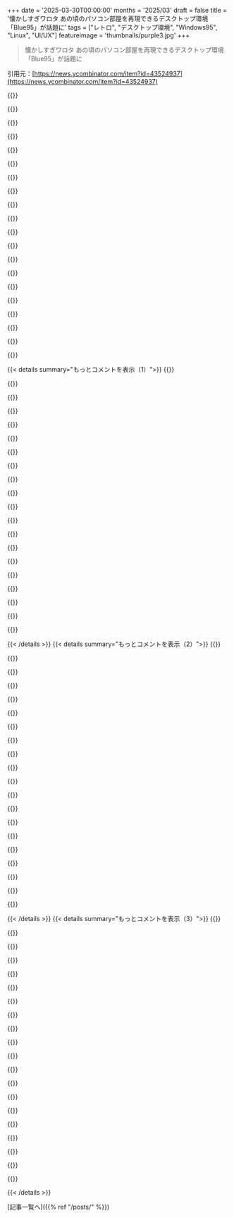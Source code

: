 +++
date = '2025-03-30T00:00:00'
months = '2025/03'
draft = false
title = '懐かしすぎワロタ あの頃のパソコン部屋を再現できるデスクトップ環境「Blue95」が話題に'
tags = ["レトロ", "デスクトップ環境", "Windows95", "Linux", "UI/UX"]
featureimage = 'thumbnails/purple3.jpg'
+++

> 懐かしすぎワロタ あの頃のパソコン部屋を再現できるデスクトップ環境「Blue95」が話題に

引用元：[https://news.ycombinator.com/item?id=43524937](https://news.ycombinator.com/item?id=43524937)

{{<matomeQuote body="これ、良さげで使いやすそうだね。<br>今の“モダン”なOSのUIって、ユーザビリティの観点からマジで悪化してると思うんだよね。重要な機能が分かりにくいメニューの奥に隠れてたりしてさ。<br>OSの普及率のタイムラプス動画を思い出すわ。<br>Windowsの圧倒的な強さヤバくない？Macのデスクトップとかノートってニッチだもんね。" userName="metadat" createdAt="2025-03-30T16:14:15" color="#ff5c5c">}}

{{<matomeQuote body="子供の頃、OSは俺の学習を助けてくれたんだよ。シンプルで直感的で、使ってて楽しかった。<br>あちこちクリックしてたら、Wheezerのミュージックビデオとか、面白いパズルゲームとか見つけたりして。<br>困った時に助けてくれる人なんていなかったけど、説明書くらいはあったかな。とにかく自分で試行錯誤するしかなかった。<br>それで色々学んで、最終的にはハードウェア交換したり、ドライバをインストール・アップデートしたり、OSを再インストールしたり、ハードディスクをパーティション分割したり、ネットワークやファイルシステムについて理解できるようになった。<br>自信がついたよね。<br>今の子供はOS（WindowsでもMacでもいいけど）の前に座ると、ノイズが多すぎるんだよ。色々ポップアップしてきて、注意を引こうとしてくるし。怖い警告も出てくるし。選択肢が多すぎる。<br>簡単なことをするにも、色々な方法があるし。操作が深い階層に隠れてたりする。<br>OSがコンピューティングの基礎とどう繋がってるのか理解できないと思う。<br>俺ですら、問題が起きたら迷子になることが多いもん。<br>ネットで調べて、役に立つ情報源を見つけて、自分の問題と似てるけど違うものを除外したりしないといけない。<br>もう楽しくないんだよね、イライラする。<br>子供がどうやって一人で解決できるんだ？<br>これは良い方向への一歩だと思う。試してみるのが楽しみだ。" userName="hi_hi" createdAt="2025-03-30T20:04:05" color="#ff5c5c">}}

{{<matomeQuote body="＞Things popping up<br>これ、最近のGUIコンピューティングで一番イライラする点なんだよね。<br>特にWindowsとOfficeで酷いけど、iOSやmacOSでも多少はそう。<br>Officeをインストールして数週間経ってるのに、“この新しいボタンを見て！”みたいなポップアップが表示されるんだよ。<br>ポップアップだらけでマジ勘弁。" userName="accrual" createdAt="2025-03-30T21:30:16" color="#ff33a1">}}

{{<matomeQuote body="gnomeでさえ、アプリが一番重要だって判断すると、勝手にフォーカス奪っていくんだよね。<br>マジでウザいし、パスワードとかOTPキーを入力中にフォーカス奪われたらセキュリティリスクにもなるじゃん。" userName="askvictor" createdAt="2025-03-30T23:32:05" color="#ff5c5c">}}

{{<matomeQuote body="それって拡張機能入れた？<br>デフォルトだとGnomeはそれを防いで、代わりに通知を表示するはずだよ。<br>フォーカスを奪うのは、Steal my focusみたいな拡張機能じゃないかな。" userName="boudin" createdAt="2025-03-31T06:08:43" color="">}}

{{<matomeQuote body="マイクロソフトさんよー、仕事に集中したいのにタスクバーの左側に政治ニュース押し付けないでくれ！" userName="fragmede" createdAt="2025-03-30T22:01:00" color="#ff5c5c">}}

{{<matomeQuote body="Google Androidスマホもマジでこれ多い。<br>Googleアプリを開くと（Pixel Launcherだとホーム画面から左にスワイプ）、昔は検索バーだけのシンプルなページだったのに、今はニュースが表示されるんだよ…検索バーに行くと、トレンドの検索ワードが表示されるし。<br>マジ勘弁してくれ！" userName="netsharc" createdAt="2025-03-31T01:14:37" color="#38d3d3">}}

{{<matomeQuote body="Appleも最近のmacOSで酷くなってる。<br>スマホの通知がデスクトップにも表示されるようになったんだよ。<br>もうすでに通知で溺れてるのに、さらに画面を増やさないでくれ。" userName="overgard" createdAt="2025-03-30T23:42:49" color="#45d325">}}

{{<matomeQuote body="もう知ってるかもしれないけど、一応。<br>システム設定→通知→“iPhoneからの通知を許可”をオフにすればOKだよ。" userName="LoganDark" createdAt="2025-03-31T00:16:31" color="">}}

{{<matomeQuote body="どのモバイルOS使ってるかに関わらず、通知を定期的に整理したり、遅らせたり、無効にしたり（何を通すか考えることも含めて）するのは賢明だと思う。" userName="ascagnel_" createdAt="2025-03-31T00:52:46" color="">}}

{{<matomeQuote body="通知が大量に未読なのを見るとマジで驚くわ。興味ないものを全部放置して、整理もせずに未読のままとかありえない。Discordでサーバー全部未読とか、DMが何十件も未読とかいるけど、通知オフにできるの知らないのかな？放置したせいで重要な通知も見逃してるんだよ。ADHDとかが原因かもしれないけど、長年放置すると直すのが大変すぎて結局そのままなんだろうな。俺はDiscordのサーバーもDMも未読ゼロ。サーバーは全部ミュートにしてるし、DMは即既読。メールも返信する予定があるもの以外は全部既読にしてる。通知は厳選して必要なものだけにしてるから、全部ちゃんと対応できる。昔は迷惑メールをSpamCopに報告してたけど、今はもう意味ないからやめた。マジで、不要な通知に埋もれてる人が理解できない。自分でコントロールしろって思うわ。" userName="LoganDark" createdAt="2025-03-31T06:31:08" color="#ff5733">}}

{{<matomeQuote body="＞通知を無視することを学んだ結果、通知は無視されるようになり、全く重要でなくなる”<br>重要な通知だけを受け取れるようにするのは最高だけど、実現は難しいよね。通知を全部無視できるようになる方が、ユーザーがコントロールを失う未来ではもっと価値のあるスキルかもしれない。Black Mirrorの『Fifteen Million Merits』ってエピソードを思い出すわ。" userName="oarsinsync" createdAt="2025-03-31T09:02:05" color="">}}

{{<matomeQuote body="＞通知を無視することを学んだ結果、通知は無視されるようになり、全く重要でなくなる”<br>まさにそれが言いたかったこと！重要な通知もあるのに、全部無視するようになっちゃうと、重要なものも見逃しちゃうんだよね。重要な通知が来たらすぐ対応できるのは、普段から不要な通知をブロックしてるから。だから必要な通知だけが残るんだ。<br>＞重要な通知だけを受け取れるようにするのは最高だけど、実現は難しいよね”<br>最初は難しいかもしれないけど、不要なものを片っ端から削除していけば、そんなに大変じゃないよ。<br>＞通知を全部無視できるようになる方が、ユーザーがコントロールを失う未来ではもっと価値のあるスキルかもしれない。Black Mirrorの『Fifteen Million Merits』ってエピソードを思い出すわ”<br>俺はノイズを無視するのがマジで苦手。多分自閉症のせいだと思う。ノイズを無視できるのは良いことだけど、最初からノイズがない方がずっと気分が良い。多くの人もそうだと思うけど、俺は不快だとすぐにダメになっちゃうんだ。" userName="LoganDark" createdAt="2025-03-31T09:41:28" color="#38d3d3">}}

{{<matomeQuote body="なんかめんどくさそう。俺は全部無視できるから気にしない。赤い丸に数字が表示されてても気にならないし、別に嫌でもないし。" userName="nkrisc" createdAt="2025-03-31T11:17:51" color="">}}

{{<matomeQuote body="人間は退屈を嫌うけど、暇なときにこういうことを学んだりするんだよね。少なくとも俺はそう。<br>90年代以降、退屈を“解消”する“良い”方法を見つけた。今の子供にこのUIを見せても、SteamとChromeとDiscordをダウンロードするだけだと思う。そして、それらのプラットフォームを使いこなすだろうね。<br>ただの思いつきだけど。" userName="Andrex" createdAt="2025-03-30T22:14:05" color="">}}

{{<matomeQuote body="パフォーマンスの問題もあるよね。システムの反応が遅いと、操作を覚えるための筋肉の記憶（ワーキングメモリからタスクをオフロードすること）ができないんだ。" userName="underlipton" createdAt="2025-03-30T21:05:23" color="">}}

{{<matomeQuote body="マジでそれな。UIの反応が遅いのが一番イライラする。2025年にもなってそんなことありえない。ただイライラするだけじゃなくて、ワーキングメモリを使わざるを得なくなるんだよね。" userName="crims0n" createdAt="2025-03-30T23:13:31" color="#38d3d3">}}

{{<matomeQuote body="＞This looks nice<br>こういうのって大抵、不気味の谷現象を感じるんだよね。スクリーンショットを見ると、タスクバーのボタンが端に近すぎたり、ウィンドウのタイトルが狭すぎたり、フォルダが黄色すぎたりするのが気になる。Wineは例外だけど、それはDPIが高いからかもしれない。テーマの作者を批判してるわけじゃなくて、なんでどのレプリカもこうなるのか不思議に思ってるんだ。" userName="mananaysiempre" createdAt="2025-03-30T16:47:30" color="">}}

{{<matomeQuote body="今のコンピューティングは、ほとんどカーゴカルトみたいなものだよね。これらのブートレグスキンが“インスピレーション”を得ているインターフェースは、Golden-AgeのIBM、Microsoft、Appleなどの最高のエンジニアが、何百万ドルもの研究開発費をかけてデザインしたものなんだ。BeOS、OS/2、Windows 95-2000は見た目が良いからそうなっているのではなく、動作が良いからそうなっている。数え切れないほどの工数が費やされているんだ。見た目が似たインターフェースをデザインしただけでは、当時のエンジニアリング力を取り戻すことはできない。" userName="mouse_" createdAt="2025-03-30T16:54:19" color="#45d325">}}

{{<matomeQuote body="＞they look the way they do because it works good<br>最近では、テレメトリーで新しいデザインがどれだけうまく機能するかを測定できる。UI変更のためのユーザー調査の方法は忘れられていない。むしろ、より良くなっているよ。" userName="charcircuit" createdAt="2025-03-30T18:58:28" color="">}}

{{< details summary="もっとコメントを表示（1）">}}
{{<matomeQuote body="最近、アクセシビリティのエンジニアとこの件で言い争っちゃったよ…　UIをブランディングにすることばかり考えて、使いやすさがマジで死んでる。" userName="voidfunc" createdAt="2025-03-30T16:25:07" color="">}}

{{<matomeQuote body="＞UIをブランディングにすることばかり考えて、使いやすさがマジで死んでる”<br>これって、UI/UX開発者として雇われる人が変わったせいだよね。昔はHCIのエキスパートとかエンジニアだったのに、今はグラフィックデザイナーじゃん。“見た目”が最優先で、“使いやすさ”は二の次。<br>「メニュー項目が多すぎる」って言われると、昔は「どうすればUIでシンプルかつ見つけやすいように整理できるか？」って考えてたのに、今は「隠しちゃえば良くね？」ってなるんだもん。で、その「overflow」メニュー（マジ？必要なコマンドがOVERFLOWって！）がいっぱいになっちゃうから、機能を削除してUIを綺麗にするんだよ。" userName="burnte" createdAt="2025-03-30T18:53:02" color="#45d325">}}

{{<matomeQuote body="特に最近の企業って「アクセシビリティ」に何千万もつぎ込んでるみたいだけど、シンプルでやりたいことが簡単にできるUXっていう意味での使いやすさが、同じくらい重要視されてるのを見たことないんだよね。" userName="hyperbrainer" createdAt="2025-03-30T16:45:20" color="#ff5733">}}

{{<matomeQuote body="ソフトウェアを使ったことない人に簡単なUXテストをしてもらうだけでも、忘れられちゃった技術みたいだよね。" userName="cenamus" createdAt="2025-03-30T17:56:36" color="">}}

{{<matomeQuote body="企業はテストを外部に委託してるからね。UIテストをなくすのも無理ないかも。昔は企業が人を呼んでソフトウェアを使ってもらってたけど、今はとりあえずリリースして、バグチケットを集めるだけ。で、コミュニティに投票させる。それって実質「ベータテスターにお金を払う」みたいなもんだよね。" userName="hnthrowaway0315" createdAt="2025-03-30T18:30:04" color="">}}

{{<matomeQuote body="XFCEをメインで使ってた時、ノスタルジーでChicago95をインストールしてみたら、そのまま一年近くメインで使うことになったんだ！今のUIより気が散らないし、どのウィンドウが開いているのかがわかりやすい気がするんだよね（ソフトシャドウとかボーダーレスウィンドウに頼りすぎてるせいかな）。<br>最終的に使うのをやめたのは、1-スクリーンショットを送るたびに「いや、Windows 95使ってるわけじゃないよ」って説明するのが面倒になったから。2-全体的にグレーっぽいのがだんだん気になってきたから。3-もっと統合されたデスクトップが欲しくなってKDE Plasmaに移行したから。それでも、Plasmaの設定を昔のWindowsみたいに、タスクバーにウィンドウタイトルを表示したり、アニメーションを極力なくしたりしてるけどね。" userName="leonidasv" createdAt="2025-03-30T18:27:34" color="#45d325">}}

{{<matomeQuote body="Microsoft Windowsのプログラムは、メニューとレジストリの奥深くに機能を隠してたよね。MacOSは少なくとも、もっと少ない機能しか表示しないし、賢いデフォルト設定になってる。Windowsレジストリをいじるみたいなことは一度もなかったな。<br>Windowsで良かったのは、リボンとか、UIを再構成できること。今のUIは変更できないものが多くて、良くないよね。" userName="esafak" createdAt="2025-03-30T16:29:00" color="#785bff">}}

{{<matomeQuote body="macOSの機能表示が少ないのは同意するけど、それは「みんなにとって理想的なデフォルトだから」じゃなくて「選択肢があると思わせたくないから」って感じがするんだよね。それに、Appleのソフトウェアにも「メニューの奥深くに隠された機能」がどんどん増えてる気がする。<br>レジストリの代わりは、半分が「GUIで見つからない設定のための魔法のCLI呪文」で、もう半分が「3本指タップでタブを閉じる$4.99のアプリ」って感じ。" userName="zamadatix" createdAt="2025-03-30T16:40:22" color="#ff5733">}}

{{<matomeQuote body="デフォルトシステムも結局は別の名前のレジストリじゃん。" userName="p_l" createdAt="2025-03-30T17:35:22" color="">}}

{{<matomeQuote body="いや、デフォルトは単一のデータベースではなく、アプリケーションごとのplistファイルに保存されてるんだよ。" userName="cosmic_cheese" createdAt="2025-03-30T17:38:58" color="">}}

{{<matomeQuote body="defaultsコマンドの方がWindowsレジストリの迷宮をさまようよりは、まだ親切だと思うな。完璧じゃないけど、少なくとも人間が読める一行野郎だし。plistsをバックアップしたり、dotfilesみたいにマシン間で同期したりするのもアリだよね。ただのファイルなんだから。" userName="cosmic_cheese" createdAt="2025-03-30T23:38:39" color="#ff5c5c">}}

{{<matomeQuote body="macOSのパワーユーザー向け機能は、ユーザーの技術レベルに合わせて段階的に明らかになるように設計されてるんだよね。これはプログレッシブ・ディスクロージャーってデザイン手法。初心者も圧倒されないし、パワーユーザーも使いやすいってわけ。問題は、Windowsのやり方を”正解”だと思い込んでmacOSに挑む人が多すぎること。たとえば、macOSでXができないって文句言う人がいるけど、トップレベルのメニューにXがあるじゃんって指摘すると、WindowsとかKDEと同じじゃないから見なかったってパターンね。もちろんmacOSにできないこともあるけど、先入観を捨てれば”できる”こともたくさんあるんだよ。" userName="cosmic_cheese" createdAt="2025-03-30T17:08:10" color="#45d325">}}

{{<matomeQuote body="＞Windows Registryをいじるみたいなことは一度もなかったな。<br>初めてMacbook買った時、隠しファイルを常に表示したり、Finderにフルパス表示したり、全ファイル形式で拡張子を表示したり、アニメーション速度上げてモッサリ感をなくしたりするために、plistファイルを編集する必要があった気がする。もしかして、今はGUIで簡単に設定できるようになったのかな？" userName="diggan" createdAt="2025-03-30T16:48:36" color="">}}

{{<matomeQuote body="Finderとかopen/saveダイアログで隠しファイルの表示/非表示を切り替えるのは、Command-Shift-.で結構前からできたよ。" userName="cosmic_cheese" createdAt="2025-03-30T17:12:02" color="">}}

{{<matomeQuote body="macOSには、最初から快適なコンピューティング体験に必要な機能や設定がないから、Macの体験を向上させるための無料/有料アプリのエコシステム全体が存在するんだよね。" userName="brandon272" createdAt="2025-03-30T16:36:26" color="">}}

{{<matomeQuote body="macOSとWindowsの最大の違いは、Windowsがサードパーティ製のドライバーを許可すること。macOSは許可しないことだと思う。ドライバーはハードウェアも意味するから、自分でPCを組めるってこと。Linuxも同じ。Appleの成功の秘訣はここにあると思うな。サードパーティ製のドライバーやハードウェアがないってことは、基本的にちゃんと動くし、サードパーティのせいで問題が起きてもAppleのせいにはされない。でも、赤と青のTシャツしかないようなもんでもある。グレーも白も黄色もプリントもない。" userName="exiguus" createdAt="2025-03-30T17:24:49" color="#ff33a1">}}

{{<matomeQuote body="具体的に何のこと？Windows 10のメニュー問題とか？UXの観点から見ると、基本的には何も変わってないと思うけどね。UIは変わったけど、UXは90年代から変わってない。”The Design of Everyday Things” by Donald A.の考え方と同じ。change managementとか、期待値の問題だと思うな。たとえば、Win XPにはNTテーマを使うオプションがあった。ユーザーは「新しいデザインに移行する時期を自分で決められる」ってわけ。ユーザーの約50%は変化に保守的だから、デザインを変えるときはそれを考慮しないとね。一方で、サブスクリプションで製品を販売してる場合は、新機能を追加しないとユーザーが別の製品に移行しちゃう。でも、新機能を追加するとUIが複雑になって、ユーザーが文句を言う。" userName="exiguus" createdAt="2025-03-30T16:55:43" color="#38d3d3">}}

{{<matomeQuote body="ウィンドウの境界線を1px幅にするとか、画面のピクセル密度が上がってるのにありえない。ウィンドウのリサイズがほぼ不可能。ボタンをマウスオーバーするまで自動で隠すとか。いつからそうなったか覚えてないけど、PDFビューアーでそうなってて、ズームインできないクソビューアーだと思ってたら、マウスを動かしたらボタンが出てきた。マジありえない。アイコンだけで機能を表現して、テキストとアイコンとかテキストだけのオプションがないのも理解できない。アイコンで探すよりテキストで探す方が早い人もいるのに。メニューのホットキーをハイライトしないのも意味不明。alt-spaceとかalt-menukeyでメニューを操作してたのに、今はできなくなってる。Microsoftは90年代に、GUIパターンを統一することで生産性を向上させると言ってたのに、それを信じてた人が今罰を受けてる。" userName="myself248" createdAt="2025-03-30T17:20:53" color="#38d3d3">}}

{{<matomeQuote body="それ、マジでひどいよね。アイコンだけのUIは、デザイナーがユーザーのアイコンの知識を前提にしてる悪い例だと思う。ユーザーは自分で決められるべき。<br>１．Windowsの新しいパターンを全部学ぶ。<br>２．gnomeとかKDEみたいな、もっと安定した環境に移行する。<br>結局は、今と将来の労力の問題。変化のせいで、それを計算させられる。" userName="exiguus" createdAt="2025-03-30T17:38:15" color="#45d325">}}

{{<matomeQuote body="最近、親をLinuxに移行させようかマジで考えてるんだよねー。Webベースの利用がメインで、たまに簡単な作業ツール使うくらいだし。Windowsってマジでウザくなってきてるじゃん？それに、親も色んな詐欺とか攻撃に引っかかりやすくなってるし、Windowsやめるだけで色んな問題がなくなるなら最高じゃん？Chicago95の存在忘れてたけど、これマジでいいかも。親もすぐ慣れるだろうし、テーマだけじゃないけど、移行も楽になると思うんだよね。この時代のコンピューティングが懐かしいわー。" userName="haswell" createdAt="2025-03-30T20:18:25" color="#ff5733">}}


{{< /details >}}
{{< details summary="もっとコメントを表示（2）">}}
{{<matomeQuote body="Chromeboxをモニターの裏に設置したらマジでうまくいったよ。もう何年も緊急ワイプとか再インストールしてないし。あと、キーボード付きのタブレットも、パソコンの代わりになるし、iOSかAndroidを親が使ってるスマホに合わせて選べるしね。" userName="ianmcgowan" createdAt="2025-03-30T21:59:22" color="#ff33a1">}}

{{<matomeQuote body="それって、火から逃げて火の中に飛び込むようなもんじゃね？親を完全な監視下に置く（ある企業から別の企業へ）なんて、安全でも親切でもないと思うけど。Linuxはハードウェアが対応してれば全然アリだし、信頼性が欲しいならimmutableなディストリビューション使えばいいじゃん。" userName="mixmastamyk" createdAt="2025-03-30T23:30:07" color="">}}

{{<matomeQuote body="それは違うと思うなー。トラッキングはまあ、しょうがないけど、どうせChrome使ってたりGoogleのサービス使ってたらトラッキングされてるし。ChromeOSはマジでよく出来てるし、超シンプルで直感的じゃん？昔はcroutonがマジ最高だったけど、もうほぼ死んでるし。Crostiniもまあまあ使えるし。年配の人にはセキュリティとシンプルさでChromeデバイスマジでおすすめ。それに、Androidアプリがデスクトップで動くってことは、他のデスクトップよりもソフトの選択肢が多いってことだしね。" userName="hattmall" createdAt="2025-03-31T01:09:31" color="#785bff">}}

{{<matomeQuote body="信頼性は今は当たり前のものだし、うちはGoogleのサービス使ってないし。 ubiquitous surveillanceが許せるのは勝手だけど、人に勧めることは絶対ないわ。自由とプライバシーを尊重した選択肢がちゃんとあるのに、それを無視するのは良くないでしょ。" userName="mixmastamyk" createdAt="2025-03-31T01:54:46" color="">}}

{{<matomeQuote body="カスタムROM入れて、自分でメンテしないとちゃんとバックアップできないしね。（少なくともAndroidは。iOSはデベロッパーの気分次第でどうなるかわからないけど。）" userName="fc417fc802" createdAt="2025-03-31T07:37:06" color="">}}

{{<matomeQuote body="Lenovo ThinkCentre m920q tinyをeBayで安く買って評価してるんだけど（m720qモデルはもっと安い）、これマジで親にピッタリなマシンじゃね？親はフルOSが必要なツールとかハードウェア使ってるからタブレットは無理だけど、このマイクロPCをいくつか導入するの、マジでいいかもって思ってる。" userName="haswell" createdAt="2025-03-30T22:55:02" color="#ff5733">}}

{{<matomeQuote body="うちの親はクーポンサイト見るのが好きだからLinux使ってる。じゃないと毎週修理するハメになるから。" userName="arcmechanica" createdAt="2025-03-30T21:36:13" color="#ff5733">}}

{{<matomeQuote body="retailmenotとか。怪しいサイトも検索結果に出てくるよ。例えば、levis.com coupon codesとかで検索してみて。" userName="thoughtpalette" createdAt="2025-03-31T19:36:29" color="">}}

{{<matomeQuote body="お母さんにUbuntu入れたんだよね。PDF見たり、Gmail使ったりするくらいだから。たまにLibreOfficeでドキュメント開くけど、そんなにパワー使わないし。sshでメンテも超楽になったし、アップデートも簡単。なんかあったらsshでトンネル開けて、Reminaでデスクトップに繋いで説明してる。Ubuntuがデスクトップ環境にログインできなくなった時もあったけど、アップデートとアップグレードしたら直ったよ。" userName="txdv" createdAt="2025-03-31T10:28:25" color="#38d3d3">}}

{{<matomeQuote body="FedoraのAtomic Desktopsがマジでおすすめ。自動アップデートで、もし何か壊れてもロールバックできるって最高じゃん？Universal Blueも良い感じのがあるけど、開発チームがちょっと「古いものは全部ダメ」みたいな雰囲気出してるんだよね。OpenSUSEのMicroOSデスクトップはまだ技術者向けだけど、アップデート戦略は速くてシンプル（btrfsのスナップショット）。注目してる。" userName="dpflug" createdAt="2025-03-31T15:11:16" color="#38d3d3">}}

{{<matomeQuote body="FedoraのAtomicオプションは良いよね。NixOSを普段使いしてる身としては、NixOSにも同じくらいの予測可能性とロールバック機能が欲しい。ちょっとの間、リモートで管理することを考えてたんだけど、最終的には自立を支援したいんだよね。必要な時にだけ手伝うのが理想。" userName="haswell" createdAt="2025-03-31T18:50:44" color="#38d3d3">}}

{{<matomeQuote body="ニーズをちょっと控えめに言っちゃったかも。ほとんどはブラウジングとドキュメント編集なんだけど、どうしてもパソコンが必要なユースケースがあるんだよね。<br>・ドキュメントスキャン<br>・ラベル印刷（お母さんがeBayで売ったりしてる）<br>・お父さんはまだ仕事で企画書書いたり、請求書管理したり、複雑な税金計算したりするんだよね。最低でもフルデスクトップ環境が必要。Linuxでも代替できるものが多いけど、どうしてもダメならWindows VMが必要になるかも。中古の小型PC2台の方がiPad1台より安いし。" userName="haswell" createdAt="2025-03-31T00:59:31" color="">}}

{{<matomeQuote body="こういうテーマ好き。ただ、昔の感じを出すのが難しいのは、今のフォントが高解像度すぎるってことなんだよね。昔の低解像度フォントって、読めるギリギリの感じが良かったんだよなー。ノスタルジーかな。昔のピクセルフォントを4Kモニターで見ても、多分良くないよね。だから、昔のゲームやるためだけに1024x768のモニター買っちゃった。" userName="doright" createdAt="2025-03-30T16:30:16" color="#45d325">}}

{{<matomeQuote body="ピクセルフォントは90年代のUIを正確に表現できないんだよね。だって、今はCRT使ってないじゃん。最初の頃のひどいフラットスクリーンモニター使ってた人はそうだったかもしれないけど、90年代はぼやけたCRTで体験した人が多かったはず。CRTフィルターで高解像度スクリーン用のフォント作れるかもね。（4Kモニターでもサブピクセルレイアウト最適化が必要かもだけど）。" userName="jeroenhd" createdAt="2025-03-30T22:33:02" color="#ff5733">}}

{{<matomeQuote body="みんなCRTディスプレイが昔のソフトウェアに与えた影響を過大評価しすぎ。<br>確かに初期の頃は、TVとか安いコンポジットモニター使ってたから、ぼやけたり、にじんだり、色がおかしくなったりしたけど。<br>90年代には、高解像度グラフィック用の高品質モニターがあったんだよ。鮮明なピクセルで、アーティファクトも少なかった。CRTフィルターは過剰なんだよね。SVGA時代のグラフィックがコンポジットモニターみたいになっちゃう。" userName="Gormo" createdAt="2025-03-31T12:35:05" color="">}}

{{<matomeQuote body="CRTモニターは「鮮明なピクセル」じゃなかったよ。CRTのピクセルはガウスぼかしのドットなんだよ。今のディスプレイみたいに「鮮明な」四角じゃない。高品質なCRTモニターは、高解像度だったんだよ。1600x1200とかね。そこまで行くと、個々のピクセルは区別できないくらい。" userName="zozbot234" createdAt="2025-03-31T15:34:39" color="#ff33a1">}}

{{<matomeQuote body="90年代初頭には、高品質なCRTディスプレイは、ドットピッチが低かったり、アパーチャグリルが正確だったりして、リフレッシュレートも高かったから、表示が鮮明だったんだよ。GUI環境では640x480とか800x600が一般的で、DOSゲームは320x200が多かった。1600x1200はビデオカードとモニターが対応してても、ほとんど使われなかった。14インチとか15インチの4:3ディスプレイが多かったし、リフレッシュレートが低くて、ちらつきが酷かった。一般的な解像度とCRTモニターなら、ピクセルは鮮明だったよ。" userName="Gormo" createdAt="2025-04-01T12:55:33" color="#785bff">}}

{{<matomeQuote body="＞当時の解像度と専用CRTモニターなら、ピクセルの境界はハッキリしてたよね。<br>640x480とか800x600みたいな解像度ならピクセルが見えたのはマジだけど（1024x768は微妙だけど）、”クッキリ”した境界線が見えてたのとは違うってことだよ。320x200とかは別で、VGA/SVGAでピクセルが2倍になってたから、小さい四角に見えたんだよね。" userName="zozbot234" createdAt="2025-04-01T14:02:42" color="">}}

{{<matomeQuote body="昔のUIの再現でよくあるのが、微妙にサイズが違うってことなんだよね。フォントの高さが違うせいもあるけど、1ピクセルずれてるだけで違和感があるんだよ。95風UIだと、コントロールの境界線（特にハイライトされてる部分）がおかしいのが多いんだよね。" userName="dfox" createdAt="2025-03-30T17:07:17" color="#ff33a1">}}

{{<matomeQuote body="過去を振り返るんじゃなくて、今のDEの代替になるようなUIだと嬉しいな。高解像度フォントとか使えるようにしてさ。" userName="wobfan" createdAt="2025-03-30T16:46:00" color="">}}


{{< /details >}}
{{< details summary="もっとコメントを表示（3）">}}
{{<matomeQuote body="いやいや、オリジナルピクセルフォントがいいって人もいるでしょ。画面に合わせてサイズ調整してくれればさ。手動でもいいから。" userName="selfhoster11" createdAt="2025-03-30T17:36:29" color="#ff5c5c">}}

{{<matomeQuote body="Windows 9xの話なら、TrueTypeフォントもあったよね。VerdanaとかTahomaとか。UIはピクセルフォントだったけど、後からTrueTypeも普通に使われてたじゃん。" userName="zozbot234" createdAt="2025-03-30T17:41:12" color="">}}

{{<matomeQuote body="でも、手作りのヒンティングとか入ってなかったっけ？" userName="selfhoster11" createdAt="2025-03-30T20:36:35" color="">}}

{{<matomeQuote body="4Kモニターなら、ピクセルをそのまま拡大すれば？Integer scalingでピクセルフォントの問題は解決すると思うよ。" userName="selfhoster11" createdAt="2025-03-30T17:35:25" color="#ff5c5c">}}

{{<matomeQuote body="＞90年代の子供部屋の再現の話なら、ワイドスクリーンはありえないよね。<br>当時のモニターは4:3だったし。同じアスペクト比で同じDPIじゃないと。今のUIはモニターに合わせてデザインされてるから、昔みたいにピクセル単位のデザインは減ったよね。だから、昔のUIが好きな人とか、ファンタジーコンソールを作る人くらいしか興味ないのかもね。" userName="doright" createdAt="2025-03-30T20:29:47" color="#38d3d3">}}

{{<matomeQuote body="＞90年代の子供部屋の再現の話？<br>今回のプロジェクトってそういうこと？モダンな子供部屋のために、当時のデザイン要素を取り入れたUIを作るってことだと思ってた。" userName="Gormo" createdAt="2025-03-31T12:36:58" color="">}}

{{<matomeQuote body="libpangoが2019年にビットマップフォントを削除したせいで、レトロテーマがマジでやばくなった。" userName="creatonez" createdAt="2025-03-30T23:30:03" color="">}}

{{<matomeQuote body="1024x768のモニターにこだわってて最高じゃん" userName="interludead" createdAt="2025-03-31T06:32:33" color="#785bff">}}

{{<matomeQuote body="俺が使ってるモダンなデスクトップ環境は３つ。<br>・Windows 10/11: 特に11はアプリ名を入力するのが楽。昔ながらのメニューから探すより早い。<br>・Gnome: スマホみたいなアプリグリッドだけど、結局名前入力が一番。<br>・Mate: Windows 95っぽいけど、一番好き。" userName="MarkusWandel" createdAt="2025-03-30T18:23:41" color="">}}

{{<matomeQuote body="Windowsで、アプリ名入力したときにEdgeとBingでWeb検索するんじゃなくて、インストール済みのアプリを起動させるにはどうすればいいの？" userName="teamonkey" createdAt="2025-03-30T19:17:05" color="">}}

{{<matomeQuote body="winaero tweakerってのを使うとWeb検索を無効にできて、検索がめっちゃ良くなるよ。<br>アプリ使いたくないならレジストリを編集してもできる(アプリには便利な機能がたくさん入ってるけどね)。" userName="Mogzol" createdAt="2025-03-31T00:43:28" color="#ff5c5c">}}

{{<matomeQuote body="openshellをダウンロードすれば、スタートメニューを好きな時代(XP、7、8、10とか)のものに変えられるよ。オープンソースだし。" userName="hn92726819" createdAt="2025-03-30T19:20:24" color="#38d3d3">}}

{{<matomeQuote body="わかんないけど、Teamsを一度も起動してないWindows 11のノートPCで“tea”って入力したら、Web検索候補も出るけど、ちゃんと“Microsoft Teams (personal) (app)”ってアイコン付きで一番上に表示されたよ。" userName="MarkusWandel" createdAt="2025-03-30T23:59:46" color="">}}

{{<matomeQuote body="Windowsのスタートメニューの使いやすさと整理整頓が年々悪化してるのはマジでヤバい。<br>昔のメニューのスクリーンショットを見ると懐かしさで胸が締め付けられる。" userName="wavemode" createdAt="2025-03-30T19:25:53" color="">}}

{{<matomeQuote body="Windows 10の頃の使いやすさに戻すために、二つのフリーソフトを使ってる。<br>https://open-shell.github.io/Open-Shell-Menu/<br>https://github.com/valinet/ExplorerPatcher<br>これらがなかったら、パソコン捨てて橋の下で生活してたかも。" userName="leptons" createdAt="2025-03-30T21:05:10" color="#38d3d3">}}

{{<matomeQuote body="Macintoshのやり方を押し付けて、よく使うアプリを全部ピン留めしろって感じかな。Win11だとMacのドックみたいに見えるし。そもそもスタートメニューっていう自分たちが発明したものの使い勝手を悪くする必要ないじゃん。" userName="MarkusWandel" createdAt="2025-03-30T19:40:15" color="">}}

{{<matomeQuote body="チヤホヤされなくなったらどうなるんだろ。PMたちが目立つために何か新しいものを出さなきゃいけなくなって、全部めちゃくちゃにするんだよな。" userName="arcmechanica" createdAt="2025-03-30T21:39:14" color="">}}

{{<matomeQuote body="99％、これはGUIデザインの研究とフォーカステストの結果だと思うわ。Windows 8の開発ブログを全部読んだけど、書いてあることは全部正当化されてるように見えたんだよね。でも実際に使ってみると悪夢だった。ハードウェアへのアプローチも同じで、Duke Xbox controllerはテストではすごく良かったけど、手が小さい人が使うと、ユーザーの15％くらいにしか合わないってことになる。" userName="protocolture" createdAt="2025-03-30T22:50:53" color="#ff5c5c">}}

{{<matomeQuote body="少なくとも、右クリックメニューは昔の形式で、便利なものがたくさん入ってるから良いよね。" userName="MarkusWandel" createdAt="2025-03-30T19:34:40" color="">}}

{{<matomeQuote body="これいいね。90年代後半から2000年代初頭のfvwm95とかicewmのテーマで似たようなのあったの思い出すわ。Gambas[0]、GTKで動く無料のVB6クローンと組み合わせると面白そう。[0] https://gambaswiki.org/website/en/main.html" userName="emidln" createdAt="2025-03-30T16:22:05" color="#ff33a1">}}


{{< /details >}}


[記事一覧へ]({{% ref "/posts/" %}})
